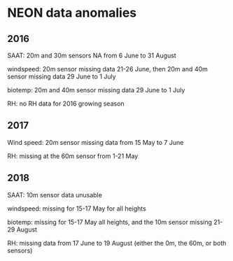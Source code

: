# NEON data anomalies

## 2016
SAAT: 20m and 30m sensors NA from 6 June to 31 August

windspeed: 20m sensor missing data 21-26 June, then 20m and 40m sensor missing data 29 June to 1 July

biotemp: 20m and 40m sensor missing data 29 June to 1 July

RH: no RH data for 2016 growing season

## 2017
Wind speed: 20m sensor missing data from 15 May to 7 June

RH: missing at the 60m sensor from 1-21 May

## 2018
SAAT: 10m sensor data unusable

windspeed: missing for 15-17 May for all heights

biotemp: missing for 15-17 May all heights, and the 10m sensor missing 21-29 August

RH: missing data from 17 June to 19 August (either the 0m, the 60m, or both sensors)
